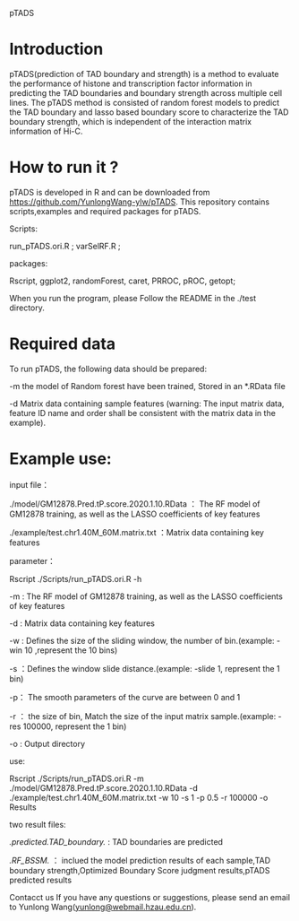 pTADS
# Introduction
pTADS(prediction of TAD boundary and strength) is a method to evaluate the performance of histone and transcription factor information in predicting the TAD boundaries and boundary strength across multiple cell lines. The pTADS method is consisted of random forest models to predict the TAD boundary and lasso based boundary score to characterize the TAD boundary strength, which is independent of the interaction matrix information of Hi-C.

# How to run it ?
pTADS is developed in R and can be downloaded from https://github.com/YunlongWang-ylw/pTADS. This repository contains scripts,examples and required packages for pTADS.

Scripts:

  run_pTADS.ori.R ;
  varSelRF.R ;

packages:

  Rscript, ggplot2, randomForest, caret, PRROC, pROC, getopt;
  
  
When you run the program, please Follow the README in the ./test directory.

# Required data
To run pTADS, the following data should be prepared:

-m  the model of Random forest have been trained, Stored in an *.RData file 

-d  Matrix data containing sample features (warning: The input matrix data, feature ID name and order shall be consistent with the matrix data in the example). 

# Example use: 
input file：

./model/GM12878.Pred.tP.score.2020.1.10.RData  ： The RF model of GM12878 training, as well as the LASSO coefficients of key features

./example/test.chr1.40M_60M.matrix.txt    ：Matrix data containing key features

parameter：

Rscript ./Scripts/run_pTADS.ori.R -h

 -m : The RF model of GM12878 training, as well as the LASSO coefficients of key features
 
 -d : Matrix data containing key features
 
 -w : Defines the size of the sliding window, the number of bin.(example: -win 10 ,represent the 10 bins)
 
 -s  ：Defines the window slide distance.(example: -slide 1, represent the 1 bin)
 
 -p： The smooth parameters of the curve are between 0 and 1
 
 -r ： the size of bin, Match the size of the input matrix sample.(example: -res 100000, represent the 1 bin)  
 
 -o : Output directory
 


use:

Rscript ./Scripts/run_pTADS.ori.R -m ./model/GM12878.Pred.tP.score.2020.1.10.RData -d ./example/test.chr1.40M_60M.matrix.txt -w 10 -s 1 -p 0.5 -r 100000 -o Results

two result files:

*.predicted.TAD_boundary.* :  TAD boundaries are predicted

*.RF_BSSM.*    ： inclued the model prediction results of each sample,TAD boundary strength,Optimized Boundary Score judgment results,pTADS predicted results



Contacct us
If you have any questions or suggestions, please send an email to Yunlong Wang(yunlong@webmail.hzau.edu.cn).
